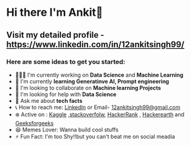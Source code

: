 # Hi there I'm Ankit👋

## Visit my detailed profile - https://www.linkedin.com/in/12ankitsingh99/

### Here are some ideas to get you started:

- 🧑🏽‍💻 I'm currently working on **Data Science** and **Machine Learning**
- 🌱 I'm currently __learning Generatinve AI, Prompt engineering__
- 🤝 I'm looking to collaborate on **Machine learning Projects**
- 👀 I'm looking for help with __Data Science__
- 💭 Ask me about __tech facts__
- 📞 How to reach me: [LinkedIn](https://https://www.linkedin.com/in/12ankitsingh99/) or Email- 12ankitsingh99@gmail.com
- ❄️ Active on : [Kaggle](https://www.kaggle.com/ankitsingh1299/) ,[stackoverfolw](https://stackoverflow.com/users/12642440/ankit-singh), [HackerRank](https://www.hackerrank.com/profile/12ankitsingh99/) , [Hackerearth](https://www.hackerearth.com/@12ankitsingh99) and [Geeksforgeeks](https://auth.geeksforgeeks.org/user/12ankitsingh99/)
- 😆 Memes Lover: Wanna build cool stuffs
- ⚡️ Fun Fact: I'm too Shy!!but you can't beat me on social meadia
